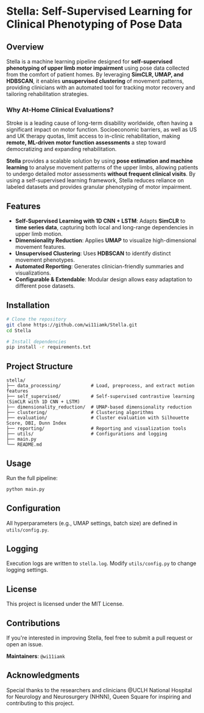# Stella: Self-Supervised Learning for Clinical Phenotyping of Pose Data

## Overview
Stella is a machine learning pipeline designed for **self-supervised phenotyping of upper limb motor impairment** using pose data collected from the comfort of patient homes. By leveraging **SimCLR, UMAP, and HDBSCAN**, it enables **unsupervised clustering** of movement patterns, providing clinicians with an automated tool for tracking motor recovery and tailoring rehabilitation strategies.

### **Why At-Home Clinical Evaluations?**
Stroke is a leading cause of long-term disability worldwide, often having a significant impact on motor function. Socioeconomic barriers, as well as US and UK therapy quotas, limit access to in-clinic rehabilitation, making **remote, ML-driven motor function assessments** a step toward democratizing and expanding rehabilitation. 

**Stella** provides a scalable solution by using **pose estimation and machine learning** to analyse movement patterns of the upper limbs, allowing patients to undergo detailed motor assessments **without frequent clinical visits**. By using a self-supervised learning framework, Stella reduces reliance on labeled datasets and provides granular phenotyping of motor impairment.

## Features
- **Self-Supervised Learning with 1D CNN + LSTM**: Adapts **SimCLR** to **time series data**, capturing both local and long-range dependencies in upper limb motion.
- **Dimensionality Reduction**: Applies **UMAP** to visualize high-dimensional movement features.
- **Unsupervised Clustering**: Uses **HDBSCAN** to identify distinct movement phenotypes.
- **Automated Reporting**: Generates clinician-friendly summaries and visualizations.
- **Configurable & Extendable**: Modular design allows easy adaptation to different pose datasets.

## Installation
```sh
# Clone the repository
git clone https://github.com/wi11iamk/Stella.git
cd Stella

# Install dependencies
pip install -r requirements.txt
```

## Project Structure
```
stella/
├── data_processing/           # Load, preprocess, and extract motion features
├── self_supervised/           # Self-supervised contrastive learning (SimCLR with 1D CNN + LSTM)
├── dimensionality_reduction/  # UMAP-based dimensionality reduction
├── clustering/                # Clustering algorithms
├── evaluation/                # Cluster evaluation with Silhouette Score, DBI, Dunn Index
├── reporting/                 # Reporting and visualization tools
├── utils/                     # Configurations and logging
├── main.py
└── README.md
```

## Usage
Run the full pipeline:
```sh
python main.py
```

## Configuration
All hyperparameters (e.g., UMAP settings, batch size) are defined in `utils/config.py`.

## Logging
Execution logs are written to `stella.log`. Modify `utils/config.py` to change logging settings.

## **License**
This project is licensed under the MIT License.

## Contributions
If you're interested in improving Stella, feel free to submit a pull request or open an issue.

**Maintainers**: `@wi11iamk`

## **Acknowledgments**
Special thanks to the researchers and clinicians @UCLH National Hospital for Neurology and Neurosurgery (NHNN), Queen Square for inspiring and contributing to this project.

